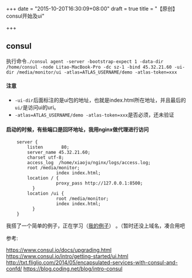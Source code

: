 +++
date = "2015-10-20T16:30:09+08:00"
draft = true
title = "【原创】consul开始及ui"

+++
## consul
执行命令`./consul agent -server -bootstrap-expect 1 -data-dir /home/consul -node Litao-MacBook-Pro -dc sz-1 -bind 45.32.21.60 -ui-dir /media/monitor/ui -atlas=ATLAS_USERNAME/demo -atlas-token=xxx`
 
#### 注意 

- `-ui-dir`后面标注的是ui包的地址，也就是index.html所在地址，并且最后的`ui/`是访问ui的uri。
- `-atlas=ATLAS_USERNAME/demo -atlas-token=xxx`是否必须，还未验证

#### 启动的时候，有些端口是回环地址，我用nginx做代理进行访问
 
        server {
            listen       80;
            server_name 45.32.21.60;
            charset utf-8;
            access_log  /home/xiaoju/nginx/logs/access.log;
            root /media/monitor;
                       index index.html;
            location / {
                       proxy_pass http://127.0.0.1:8500;
              }
            location /ui {
                       root /media/monitor;
                       index index.html;
              }
        }

我搭了一个简单的例子，正在学习（[我的例子](http://45.32.21.60/ui/)） 。（暂时还没上域名，凑合用吧

参考:

https://www.consul.io/docs/upgrading.html
https://www.consul.io/intro/getting-started/ui.html
http://txt.fliglio.com/2014/05/encapsulated-services-with-consul-and-confd/
https://blog.coding.net/blog/intro-consul
